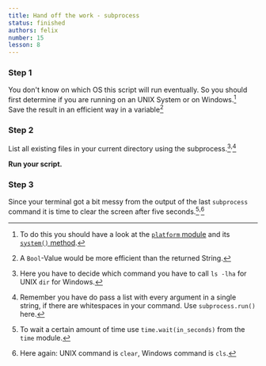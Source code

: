 ```yaml
---
title: Hand off the work - subprocess
status: finished
authors: felix
number: 15
lesson: 8
---
```


### Step 1

You don't know on which OS this script will run eventually. So you should first determine if you are running on an UNIX System or on Windows.[^platform]  
Save the result in an efficient way in a variable[^bool]

### Step 2

List all existing files in your current directory using the subprocess.[^os]<sup>,</sup>[^subprocess]

__Run your script.__

### Step 3

Since your terminal got a bit messy from the output of the last `subprocess` command it is time to clear the screen after five seconds.[^time]<sup>,</sup>[^clear]


[^platform]:
    To do this you should have a look at the [`platform` module](https://docs.python.org/3.5/library/platform.html) and its [`system()` method](https://docs.python.org/3.5/library/platform.html#platform.system).

[^bool]:
    A `Bool`-Value would be more efficient than the returned String.

[^os]:
    Here you have to decide which command you have to call `ls -lha` for UNIX `dir` for Windows.

[^subprocess]:
    Remember you have do pass a list with every argument in a single string, if there are whitespaces in your command.
    Use `subprocess.run()` here.

[^time]:
    To wait a certain amount of time use `time.wait(in_seconds)` from the `time` module.

[^clear]:
    Here again: UNIX command is `clear`, Windows command is `cls`.
